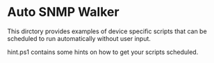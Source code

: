 # Auto SNMP Walker

This dirctory provides examples of device specific scripts that can be scheduled to run automatically without user input.

hint.ps1 contains some hints on how to get your scripts scheduled.